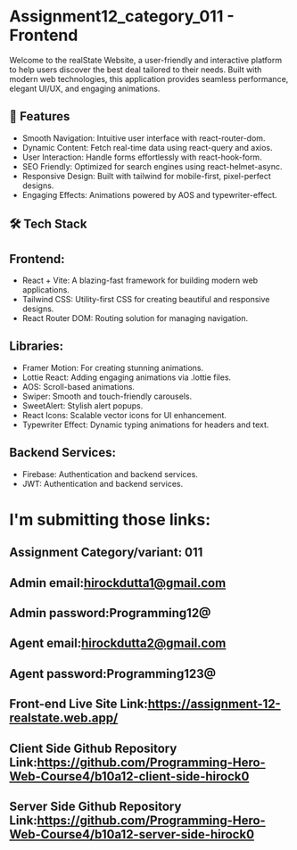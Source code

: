 # Assignment12_category_011 - Frontend

Welcome to the realState Website, a user-friendly and interactive platform to help users discover the best deal tailored to their needs. Built with modern web technologies, this application provides seamless performance, elegant UI/UX, and engaging animations.

## 🌟 Features

- Smooth Navigation: Intuitive user interface with react-router-dom.
- Dynamic Content: Fetch real-time data using react-query and axios.
- User Interaction: Handle forms effortlessly with react-hook-form.
- SEO Friendly: Optimized for search engines using react-helmet-async.
- Responsive Design: Built with tailwind for mobile-first, pixel-perfect designs.
- Engaging Effects: Animations powered by AOS and typewriter-effect.

## 🛠️ Tech Stack

## Frontend:

- React + Vite: A blazing-fast framework for building modern web applications.
- Tailwind CSS: Utility-first CSS for creating beautiful and responsive designs.
- React Router DOM: Routing solution for managing navigation.

## Libraries:

- Framer Motion: For creating stunning animations.
- Lottie React: Adding engaging animations via .lottie files.
- AOS: Scroll-based animations.
- Swiper: Smooth and touch-friendly carousels.
- SweetAlert: Stylish alert popups.
- React Icons: Scalable vector icons for UI enhancement.
- Typewriter Effect: Dynamic typing animations for headers and text.

## Backend Services:

- Firebase: Authentication and backend services.
- JWT: Authentication and backend services.

# I'm submitting those links:

## Assignment Category/variant: 011

## Admin email:hirockdutta1@gmail.com

## Admin password:Programming12@

## Agent email:hirockdutta2@gmail.com

## Agent password:Programming123@

## Front-end Live Site Link:https://assignment-12-realstate.web.app/

## Client Side Github Repository Link:https://github.com/Programming-Hero-Web-Course4/b10a12-client-side-hirock0

## Server Side Github Repository Link:https://github.com/Programming-Hero-Web-Course4/b10a12-server-side-hirock0
